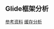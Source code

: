 ## Glide框架分析

[参考资料](https://www.jianshu.com/p/9bb50924d42a)
[缓存分析](https://www.jianshu.com/p/62b7f990ee83)